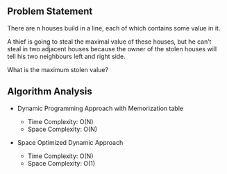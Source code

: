 ## Problem Statement

There are n houses build in a line, each of which contains some value in it.

A thief is going to steal the maximal value of these houses, but he can’t steal in two adjacent houses because the owner of the stolen houses will tell his two neighbours left and right side.

What is the maximum stolen value?


## Algorithm Analysis

- Dynamic Programming Approach with Memorization table
    - Time Complexity: O(N)
    - Space Complexity: O(N)

- Space Optimized Dynamic Approach
    - Time Complexity: O(N)
    - Space Complexity: O(1)